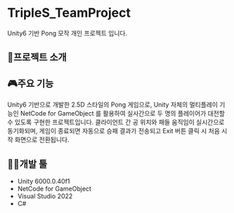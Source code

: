 # TripleS_TeamProject
Unity6 기반 Pong 모작 개인 프로젝트 입니다.

## 📖프로젝트 소개

## 🎮주요 기능
Unity6 기반으로 개발한 2.5D 스타일의 Pong 게임으로, Unity 자체의 멀티플레이 기능인 NetCode for GameObject
를 활용하여 실사간으로 두 명의 플레이어가 대전할 수 있도록 구현한 프로젝트입니다.
클라이언트 간 공 위치와 패들 움직임이 실시간으로 동기화되며, 게임이 종료되면 자동으로 승패 결과가 전송되고
Exit 버튼 클릭 시 처음 시작 화면으로 전환됩니다.

## 👩‍💻개발 툴
* Unity 6000.0.40f1
* NetCode for GameObject
* Visual Studio 2022
* C#





